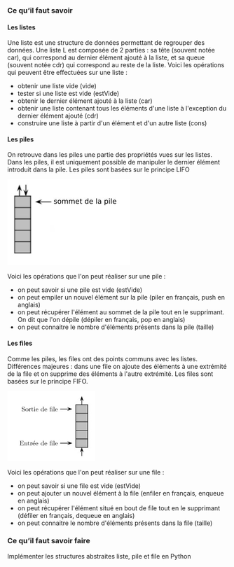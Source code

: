 ### Ce qu’il faut savoir

#### Les listes
Une liste est une structure de données permettant de regrouper des données. Une liste L est composée de 2 parties : sa tête (souvent notée car), qui correspond au dernier élément ajouté à la liste, et sa queue (souvent notée cdr) qui correspond au reste de la liste.
Voici les opérations qui peuvent être effectuées sur une liste :

- obtenir une liste vide (vide)
- tester si une liste est vide (estVide)
- obtenir le dernier élément ajouté à la liste (car)
- obtenir une liste contenant tous les éléments d'une liste à l'exception du dernier élément ajouté (cdr)
- construire une liste à partir d'un élément et d'un autre liste (cons)

#### Les piles
On retrouve dans les piles une partie des propriétés vues sur les listes.
Dans les piles, il est uniquement possible de manipuler le dernier élément introduit dans la pile. Les piles sont basées sur le principe LIFO

![](img/nsi_term_structDo_liste_1.jpg)

Voici les opérations que l'on peut réaliser sur une pile :

- on peut savoir si une pile est vide (estVide)
- on peut empiler un nouvel élément sur la pile (piler en français, push en anglais)
- on peut récupérer l'élément au sommet de la pile tout en le supprimant. On dit que l'on dépile (dépiler en français, pop en anglais)
- on peut connaitre le nombre d'éléments présents dans la pile (taille)

#### Les files
Comme les piles, les files ont des points communs avec les listes. Différences majeures :
dans une file on ajoute des éléments à une extrémité de la file et on supprime des éléments
à l'autre extrémité. Les files sont basées sur le principe FIFO.

![](img/nsi_term_structDo_liste_2.jpg)

Voici les opérations que l'on peut réaliser sur une file :

- on peut savoir si une file est vide (estVide)
- on peut ajouter un nouvel élément à la file (enfiler en français, enqueue en anglais)
- on peut récupérer l'élément situé en bout de file tout en le supprimant (défiler en français, dequeue en anglais)
- on peut connaitre le nombre d'éléments présents dans la file (taille)

### Ce qu’il faut savoir faire
Implémenter les structures abstraites liste, pile et file en Python

